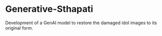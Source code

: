 # Generative-Sthapati
Development of a GenAI model to restore the damaged idol images to its original form. 
